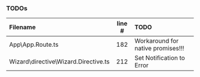 ### TODOs
| Filename | line # | TODO
|:------|:------:|:------
| App\App.Route.ts | 182 | Workaround for native promises!!!
| Wizard\directive\Wizard.Directive.ts | 212 | Set Notification to Error